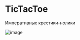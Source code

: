 # TicTacToe

Императивные крестики-нолики

![image](https://user-images.githubusercontent.com/43254498/209443234-ac4cdaf4-58c8-4903-bb6d-c9c3361a0cd7.png)
